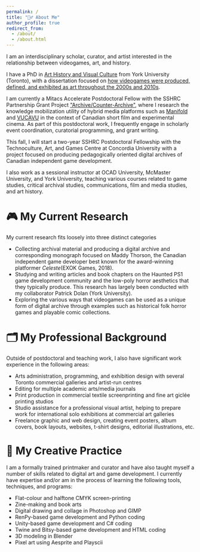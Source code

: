 ```yaml
---
permalink: /
title: "👱‍♂️ About Me"
author_profile: true
redirect_from: 
  - /about/
  - /about.html
---
```


I am an interdisciplinary scholar, curator, and artist interested in the relationship between videogames, art, and history. 

I have a PhD in [Art History and Visual Culture](https://www.yorku.ca/gradstudies/ahvc/programs/phd/) from York University (Toronto), with a dissertation focused on [how videogames were produced, defined, and exhibited as art throughout the 2000s and 2010s](https://yorkspace.library.yorku.ca/server/api/core/bitstreams/79982f61-383e-4dd8-b02f-02d349f093c3/content). 

I am currently a Mitacs Accelerate Postdoctoral Fellow with the SSHRC Partnership Grant Project ["Archive/Counter-Archive"](https://counterarchive.ca), where I research the knowledge mobilization utility of hybrid media platforms such as [Manifold](https://manifoldapp.org/) and [VUCAVU](https://vucavu.com/en/home) in the context of Canadian short film and experimental cinema. As part of this postdoctoral work, I frequently engage in scholarly event coordination, curatorial programming, and grant writing.

This fall, I will start a two-year SSHRC Postdoctoral Fellowship with the Technoculture, Art, and Games Centre at Concordia University with a project focused on producing pedagogically oriented digital archives of Canadian independent game development. 

I also work as a sessional instructor at OCAD University, McMaster University, and York University, teaching various courses related to game studies, critical archival studies, communications, film and media studies, and art history.

🎮 My Current Research
======
My current research fits loosely into three distinct categories
* Collecting archival material and producing a digital archive and corresponding monograph focused on Maddy Thorson, the Canadian independent game developer best known for the award-winning platformer <i>Celeste</i>(EXOK Games, 2018).
* Studying and writing articles and book chapters on the Haunted PS1 game development community and the low-poly horror aesthetics that they typically produce. This research has largely been conducted with my collaborator Patrick Dolan (York University).
* Exploring the various ways that videogames can be used as a unique form of digital archive through examples such as historical folk horror games and playable comic collections.

🗂️ My Professional Background
======
Outside of postdoctoral and teaching work, I also have significant work experience in the following areas:
* Arts administration, programming, and exhibition design with several Toronto commercial galleries and artist-run centres
* Editing for multiple academic arts/media journals
* Print production in commercial textile screenprinting and fine art giclée printing studios
* Studio assistance for a professional visual artist, helping to prepare work for international solo exhibitions at commercial art galleries
* Freelance graphic and web design, creating event posters, album covers, book layouts, websites, t-shirt designs, editorial illustrations, etc.

🎨 My Creative Practice
======
I am a formally trained printmaker and curator and have also taught myself a number of skills related to digital art and game development. I currently have expertise and/or am in the process of learning the following tools, techniques, and programs:
* Flat-colour and halftone CMYK screen-printing
* Zine-making and book arts
* Digital drawing and collage in Photoshop and GIMP
* RenPy-based game development and Python coding
* Unity-based game development and C# coding
* Twine and Bitsy-based game development and HTML coding
* 3D modeling in Blender
* Pixel art using Aesprite and Playscii
